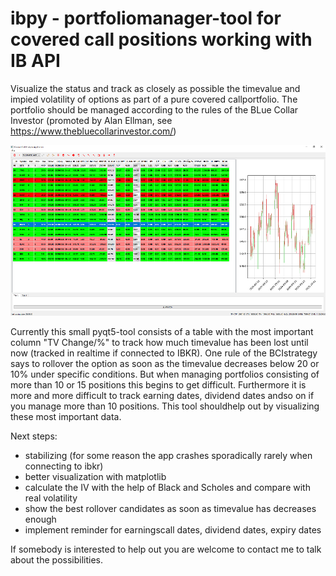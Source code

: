 # ibpy - portfoliomanager-tool for covered call positions working with IB API

Visualize the status and track as closely as possible the timevalue and impied volatility of options as part of a pure covered callportfolio. The portfolio should be managed according  to the rules of the BLue Collar Investor (promoted by Alan Ellman, see https://www.thebluecollarinvestor.com/)

![screenshot](screenshots/Capture.PNG)

Currently this small pyqt5-tool consists of a table with the most important column "TV Change/%" to track how much timevalue has been lost until now (tracked  in realtime if connected to IBKR). 
One rule of the BCIstrategy says to rollover the option as soon as the timevalue decreases below 20 or 10% under specific conditions. But when managing portfolios consisting of more than 10 or 15 positions this begins to get difficult. Furthermore it is more and more difficult to track earning dates, dividend dates andso on if you  manage more than 10 positions. This tool shouldhelp out by visualizing these most important data.

Next steps:
- stabilizing (for some reason the app crashes sporadically rarely when connecting to ibkr)
- better visualization with matplotlib
- calculate the IV with the help of Black and Scholes and compare with real volatility
- show the best rollover candidates as soon as timevalue has decreases enough
- implement reminder for earningscall dates, dividend dates, expiry dates

If somebody is interested to help out you are welcome to contact me to talk  about the possibilities.
